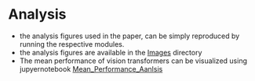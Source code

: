 # Analysis 

- the analysis figures used in the paper, can be simply reproduced by running the respective modules.
- the analysis figures are available in the [Images](../Images) directory
- The mean performance of vision transformers can be visualized using jupyernotebook [Mean_Performance_Aanlsis](Mean_Perfromance_Analysis.ipynb)